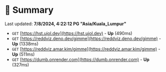 # 📖 Summary
Last updated: **7/8/2024, 4:22:12 PG "Asia/Kuala_Lumpur"**

- `GET` [https://hst.ujol.dev](https://hst.ujol.dev) - **Up** (490ms)
- `GET` [https://reddviz.deno.dev/gimme](https://reddviz.deno.dev/gimme) - **Up** (1338ms)
- `GET` [https://reddviz.amar.kim/gimme](https://reddviz.amar.kim/gimme) - **Up** (511ms)
- `GET` [https://dumb.onrender.com](https://dumb.onrender.com) - **Up** (327ms)
